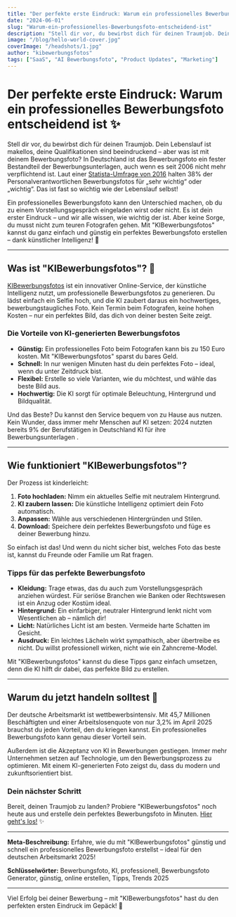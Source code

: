 ```yaml
---
title: "Der perfekte erste Eindruck: Warum ein professionelles Bewerbungsfoto entscheidend ist"
date: "2024-06-01"
slug: "Warum-ein-professionelles-Bewerbungsfoto-entscheidend-ist"
description: "Stell dir vor, du bewirbst dich für deinen Traumjob. Dein Lebenslauf ist makellos, deine Qualifikationen sind beeindruckend"
image: "/blog/hello-world-cover.jpg"
coverImage: "/headshots/1.jpg"
author: "kibewerbungsfotos"
tags: ["SaaS", "AI Bewerbungsfoto", "Product Updates", "Marketing"]
---
```


# Der perfekte erste Eindruck: Warum ein professionelles Bewerbungsfoto entscheidend ist ✨

Stell dir vor, du bewirbst dich für deinen Traumjob. Dein Lebenslauf ist makellos, deine Qualifikationen sind beeindruckend – aber was ist mit deinem Bewerbungsfoto? In Deutschland ist das Bewerbungsfoto ein fester Bestandteil der Bewerbungsunterlagen, auch wenn es seit 2006 nicht mehr verpflichtend ist. Laut einer [Statista-Umfrage von 2016](https://de.statista.com/statistik/daten/studie/683359/umfrage/wichtigste-bestandteile-einer-bewerbung-aus-hr-sicht-in-deutschland/) halten 38% der Personalverantwortlichen Bewerbungsfotos für „sehr wichtig“ oder „wichtig“. Das ist fast so wichtig wie der Lebenslauf selbst!

Ein professionelles Bewerbungsfoto kann den Unterschied machen, ob du zu einem Vorstellungsgespräch eingeladen wirst oder nicht. Es ist dein erster Eindruck – und wir alle wissen, wie wichtig der ist. Aber keine Sorge, du musst nicht zum teuren Fotografen gehen. Mit "KIBewerbungsfotos" kannst du ganz einfach und günstig ein perfektes Bewerbungsfoto erstellen – dank künstlicher Intelligenz! 🤖

---

## Was ist "KIBewerbungsfotos"? 📸

[KIBewerbungsfotos](https://kibewerbungsfotos.de) ist ein innovativer Online-Service, der künstliche Intelligenz nutzt, um professionelle Bewerbungsfotos zu generieren. Du lädst einfach ein Selfie hoch, und die KI zaubert daraus ein hochwertiges, bewerbungstaugliches Foto. Kein Termin beim Fotografen, keine hohen Kosten – nur ein perfektes Bild, das dich von deiner besten Seite zeigt.

### Die Vorteile von KI-generierten Bewerbungsfotos

- **Günstig:** Ein professionelles Foto beim Fotografen kann bis zu 150 Euro kosten. Mit "KIBewerbungsfotos" sparst du bares Geld.
- **Schnell:** In nur wenigen Minuten hast du dein perfektes Foto – ideal, wenn du unter Zeitdruck bist.
- **Flexibel:** Erstelle so viele Varianten, wie du möchtest, und wähle das beste Bild aus.
- **Hochwertig:** Die KI sorgt für optimale Beleuchtung, Hintergrund und Bildqualität.

Und das Beste? Du kannst den Service bequem von zu Hause aus nutzen. Kein Wunder, dass immer mehr Menschen auf KI setzen: 2024 nutzten bereits 9% der Berufstätigen in Deutschland KI für ihre Bewerbungsunterlagen [](https://www.statista.com/statistics/1498042/ai-job-applications-germany/).

---

## Wie funktioniert "KIBewerbungsfotos"?

Der Prozess ist kinderleicht:

1. **Foto hochladen:** Nimm ein aktuelles Selfie mit neutralem Hintergrund.
2. **KI zaubern lassen:** Die künstliche Intelligenz optimiert dein Foto automatisch.
3. **Anpassen:** Wähle aus verschiedenen Hintergründen und Stilen.
4. **Download:** Speichere dein perfektes Bewerbungsfoto und füge es deiner Bewerbung hinzu.

So einfach ist das! Und wenn du nicht sicher bist, welches Foto das beste ist, kannst du Freunde oder Familie um Rat fragen.

### Tipps für das perfekte Bewerbungsfoto

- **Kleidung:** Trage etwas, das du auch zum Vorstellungsgespräch anziehen würdest. Für seriöse Branchen wie Banken oder Rechtswesen ist ein Anzug oder Kostüm ideal.
- **Hintergrund:** Ein einfarbiger, neutraler Hintergrund lenkt nicht vom Wesentlichen ab – nämlich dir!
- **Licht:** Natürliches Licht ist am besten. Vermeide harte Schatten im Gesicht.
- **Ausdruck:** Ein leichtes Lächeln wirkt sympathisch, aber übertreibe es nicht. Du willst professionell wirken, nicht wie ein Zahncreme-Model.

Mit "KIBewerbungsfotos" kannst du diese Tipps ganz einfach umsetzen, denn die KI hilft dir dabei, das perfekte Bild zu erstellen.

---

## Warum du jetzt handeln solltest 🚀

Der deutsche Arbeitsmarkt ist wettbewerbsintensiv. Mit 45,7 Millionen Beschäftigten und einer Arbeitslosenquote von nur 3,2% im April 2025 [](https://www.destatis.de/DE/Presse/Pressemitteilungen/2025/03/PD25_107_132.html) brauchst du jeden Vorteil, den du kriegen kannst. Ein professionelles Bewerbungsfoto kann genau dieser Vorteil sein.

Außerdem ist die Akzeptanz von KI in Bewerbungen gestiegen. Immer mehr Unternehmen setzen auf Technologie, um den Bewerbungsprozess zu optimieren. Mit einem KI-generierten Foto zeigst du, dass du modern und zukunftsorientiert bist.

### Dein nächster Schritt

Bereit, deinen Traumjob zu landen? Probiere "KIBewerbungsfotos" noch heute aus und erstelle dein perfektes Bewerbungsfoto in Minuten. [Hier geht's los!](https://kibewerbungsfotos.de) ✨

---

**Meta-Beschreibung:** Erfahre, wie du mit "KIBewerbungsfotos" günstig und schnell ein professionelles Bewerbungsfoto erstellst – ideal für den deutschen Arbeitsmarkt 2025!

**Schlüsselwörter:** Bewerbungsfoto, KI, professionell, Bewerbungsfoto Generator, günstig, online erstellen, Tipps, Trends 2025

---

Viel Erfolg bei deiner Bewerbung – mit "KIBewerbungsfotos" hast du den perfekten ersten Eindruck im Gepäck! 🚀
